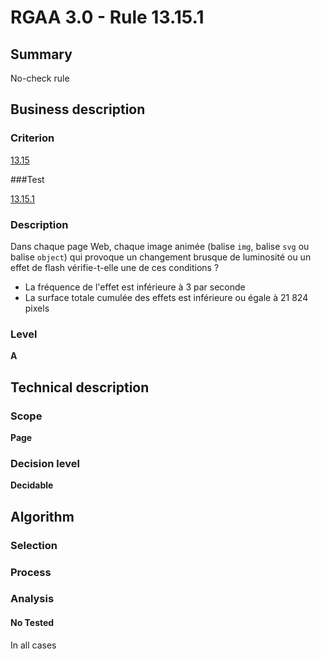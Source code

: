 # RGAA 3.0 -  Rule 13.15.1

## Summary

No-check rule

## Business description

### Criterion

[13.15](http://disic.github.io/rgaa_referentiel_en/RGAA3.0_Criteria_English_version_v1.html#crit-13-15)

###Test

[13.15.1](http://disic.github.io/rgaa_referentiel_en/RGAA3.0_Criteria_English_version_v1.html#test-13-15-1)

### Description

Dans chaque page Web, chaque image anim&eacute;e (balise `img`, balise `svg` ou balise `object`) qui provoque un changement brusque de luminosit&eacute; ou un effet de flash v&eacute;rifie-t-elle une de ces conditions ? 
 
 *  La fr&eacute;quence de l'effet est inf&eacute;rieure &agrave; 3 par seconde 
 *  La surface totale cumul&eacute;e des effets est inf&eacute;rieure ou &eacute;gale &agrave; 21 824 pixels 


### Level

**A**

## Technical description

### Scope

**Page**

### Decision level

**Decidable**

## Algorithm

### Selection

### Process

### Analysis

#### No Tested 

In all cases




